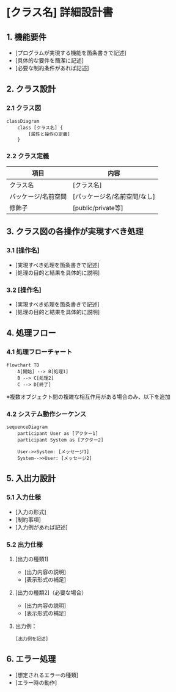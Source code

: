 # [クラス名] 詳細設計書

## 1. 機能要件

- [プログラムが実現する機能を箇条書きで記述]
- [具体的な要件を簡潔に記述]
- [必要な制約条件があれば記述]

## 2. クラス設計

### 2.1 クラス図

```mermaid
classDiagram
    class [クラス名] {
        [属性と操作の定義]
    }
```

### 2.2 クラス定義

| 項目 | 内容 |
|------|------|
| クラス名 | [クラス名] |
| パッケージ/名前空間 | [パッケージ名/名前空間/なし] |
| 修飾子 | [public/private等] |

## 3. クラス図の各操作が実現すべき処理

### 3.1 [操作名]

- [実現すべき処理を箇条書きで記述]
- [処理の目的と結果を具体的に説明]

### 3.2 [操作名]

- [実現すべき処理を箇条書きで記述]
- [処理の目的と結果を具体的に説明]

## 4. 処理フロー

### 4.1 処理フローチャート

```mermaid
flowchart TD
    A[開始] --> B[処理1]
    B --> C[処理2]
    C --> D[終了]
```

※複数オブジェクト間の複雑な相互作用がある場合のみ、以下を追加

### 4.2 システム動作シーケンス

```mermaid
sequenceDiagram
    participant User as [アクター1]
    participant System as [アクター2]
    
    User->>System: [メッセージ1]
    System-->>User: [メッセージ2]
```
  
## 5. 入出力設計

### 5.1 入力仕様

- [入力の形式]
- [制約事項]
- [入力例があれば記述]

### 5.2 出力仕様

1. [出力の種類1]
   - [出力内容の説明]
   - [表示形式の補足]

2. [出力の種類2]（必要な場合）
   - [出力内容の説明]
   - [表示形式の補足]

3. 出力例：

   ```text
   [出力例を記述]
   ```

## 6. エラー処理

- [想定されるエラーの種類]
- [エラー時の動作]

